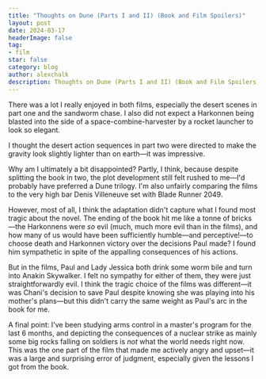 ```yaml
---
title: "Thoughts on Dune (Parts I and II) (Book and Film Spoilers)"
layout: post
date: 2024-03-17
headerImage: false
tag:
- film
star: false
category: blog
author: alexchalk
description: Thoughts on Dune (Parts I and II) (Book and Film Spoilers)
---
```


There was a lot I really enjoyed in both films, especially the desert scenes in part one and the sandworm chase. I also did not expect a Harkonnen being blasted into the side of a space-combine-harvester by a rocket launcher to look so elegant.

I thought the desert action sequences in part two were directed to make the gravity look slightly lighter than on earth—it was impressive.

Why am I ultimately a bit disappointed? Partly, I think, because despite splitting the book in two, the plot development still felt rushed to me—I'd probably have preferred a Dune trilogy. I'm also unfairly comparing the films to the very high bar Denis Villeneuve set with Blade Runner 2049.

However, most of all, I think the adaptation didn't capture what I found most tragic about the novel. The ending of the book hit me like a tonne of bricks—the Harkonnens were *so* evil (much, much more evil than in the films), and how many of us would have been sufficiently humble—and perceptive!—to choose death and Harkonnen victory over the decisions Paul made? I found him sympathetic in spite of the appalling consequences of his actions.

But in the films, Paul and Lady Jessica both drink some worm bile and turn into Anakin Skywalker. I felt no sympathy for either of them, they were just straightforwardly evil. I think the tragic choice of the films was different—it was Chani's decision to save Paul despite knowing she was playing into his mother's plans—but this didn't carry the same weight as Paul's arc in the book for me.

A final point: I've been studying arms control in a master's program for the last 6 months, and depicting the consequences of a nuclear strike as mainly some big rocks falling on soldiers is *not* what the world needs right now. This was the one part of the film that made me actively angry and upset—it was a large and surprising error of judgment, especially given the lessons I got from the book.
